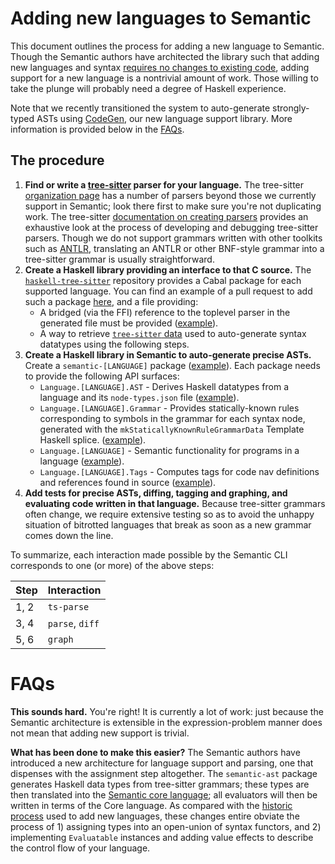 # Adding new languages to Semantic

This document outlines the process for adding a new language to Semantic. Though the Semantic authors have architected the library such that adding new languages and syntax [requires no changes to existing code](https://en.wikipedia.org/wiki/Expression_problem), adding support for a new language is a nontrivial amount of work. Those willing to take the plunge will probably need a degree of Haskell experience.

Note that we recently transitioned the system to auto-generate strongly-typed ASTs using [CodeGen](https://github.com/github/semantic/blob/master/docs/codegen.md), our new language support library. More information is provided below in the [FAQs](#FAQs).

## The procedure

1. **Find or write a [tree-sitter](https://tree-sitter.github.io) parser for your language.** The tree-sitter [organization page](https://github.com/tree-sitter) has a number of parsers beyond those we currently support in Semantic; look there first to make sure you're not duplicating work. The tree-sitter [documentation on creating parsers](http://tree-sitter.github.io/tree-sitter/creating-parsers) provides an exhaustive look at the process of developing and debugging tree-sitter parsers. Though we do not support grammars written with other toolkits such as [ANTLR](https://www.antlr.org), translating an ANTLR or other BNF-style grammar into a tree-sitter grammar is usually straightforward.
2. **Create a Haskell library providing an interface to that C source.** The [`haskell-tree-sitter`](https://github.com/tree-sitter/haskell-tree-sitter) repository provides a Cabal package for each supported language. You can find an example of a pull request to add such a package [here](https://github.com/tree-sitter/haskell-tree-sitter/pull/276/files), and a file providing:
    - A bridged (via the FFI) reference to the toplevel parser in the generated file must be provided ([example](https://github.com/tree-sitter/haskell-tree-sitter/blob/master/tree-sitter-json/TreeSitter/JSON.hs#L11)). 
    - A way to retrieve [`tree-sitter` data](https://github.com/tree-sitter/haskell-tree-sitter/blob/master/tree-sitter-json/TreeSitter/JSON.hs#L13-L14) used to auto-generate syntax datatypes using the following steps.
3. **Create a Haskell library in Semantic to auto-generate precise ASTs.** Create a `semantic-[LANGUAGE]` package ([example](https://github.com/github/semantic/tree/master/semantic-python)). Each package needs to provide the following API surfaces:
    - `Language.[LANGUAGE].AST` - Derives Haskell datatypes from a language and its `node-types.json` file ([example](https://github.com/github/semantic/blob/master/semantic-python/src/Language/Python/AST.hs)).
    - `Language.[LANGUAGE].Grammar` - Provides statically-known rules corresponding to symbols in the grammar for each syntax node, generated with the `mkStaticallyKnownRuleGrammarData` Template Haskell splice. ([example](https://github.com/github/semantic/blob/master/semantic-python/src/Language/Python/Grammar.hs)).
    - `Language.[LANGUAGE]` - Semantic functionality for programs in a language ([example](https://github.com/github/semantic/blob/master/semantic-python/src/Language/Python.hs)).
    - `Language.[LANGUAGE].Tags` - Computes tags for code nav definitions and references found in source ([example](https://github.com/github/semantic/blob/master/semantic-python/src/Language/Python/Tags.hs)).
5. **Add tests for precise ASTs, diffing, tagging and graphing, and evaluating code written in that language.** Because tree-sitter grammars often change, we require extensive testing so as to avoid the unhappy situation of bitrotted languages that break as soon as a new grammar comes down the line.

To summarize, each interaction made possible by the Semantic CLI corresponds to one (or more) of the above steps:

| Step | Interaction     |
|------|-----------------|
| 1, 2 | `ts-parse`      |
| 3, 4 | `parse`, `diff` |
| 5, 6 | `graph`         |


# FAQs

**This sounds hard.** You're right! It is currently a lot of work: just because the Semantic architecture is extensible in the expression-problem manner does not mean that adding new support is trivial.

**What has been done to make this easier?** The Semantic authors have introduced a new architecture for language support and parsing, one that dispenses with the assignment step altogether. The `semantic-ast` package generates Haskell data types from tree-sitter grammars; these types are then translated into the [Semantic core language](https://github.com/github/semantic/blob/master/semantic-core/src/Data/Core.hs); all evaluators will then be written in terms of the Core language. As compared with the [historic process]() used to add new languages, these changes entire obviate the process of 1) assigning types into an open-union of syntax functors, and 2) implementing `Evaluatable` instances and adding value effects to describe the control flow of your language. 
